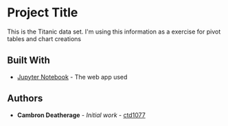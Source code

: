 # Project Title

This is the Titanic data set.
I'm using this information as a exercise for pivot tables and chart creations

## Built With

* [Jupyter Notebook](https://jupyter.org/) - The web app used

## Authors

* **Cambron Deatherage** - *Initial work* - [ctd1077](https://github.com/ctd1077)
